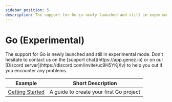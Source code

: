 ```yaml
---
sidebar_position: 5
description: The support for Go is newly launched and still in experimental mode. Don't hesitate to contact us on the support chat or on our Discord server for help
---
```


# Go (Experimental)

<head>
  <title>Go (Experimental) | Genezio Documentation</title>
</head>
The support for Go is newly launched and still in experimental mode. Don't hesitate to contact us on the [support chat](https://app.genez.io) or on our [Discord server](https://discord.com/invite/uc9H5YKjXv) to help you out if you encounter any problems.

| Example                            | Short Description                       |
| ---------------------------------- | --------------------------------------- |
| [Getting Started](getting-started) | A guide to create your first Go project |
